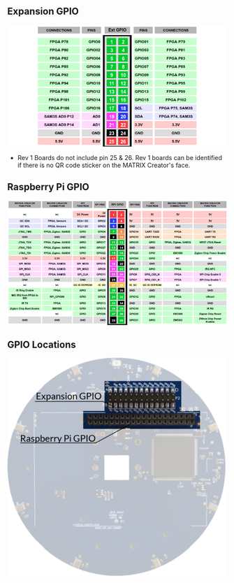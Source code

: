 ## Expansion GPIO
![](../img/m-6.png)

- Rev 1 Boards do not include pin 25 & 26. Rev 1 boards can be identified if there is no QR code sticker on the MATRIX Creator's face.
## Raspberry Pi GPIO
![](../img/m-7.png)

## GPIO Locations
![](../img/m-8.png)

